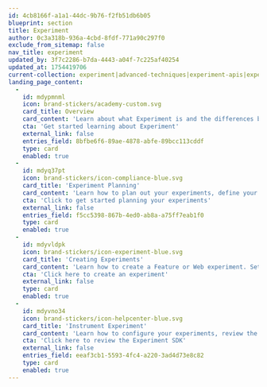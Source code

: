 ```yaml
---
id: 4cb8166f-a1a1-44dc-9b76-f2fb51db6b05
blueprint: section
title: Experiment
author: 0c3a318b-936a-4cbd-8fdf-771a90c297f0
exclude_from_sitemap: false
nav_title: experiment
updated_by: 3f7c2286-b7da-4443-a04f-7c225af40254
updated_at: 1754419706
current-collection: experiment|advanced-techniques|experiment-apis|experiment-results|experiment-sdks|experiment-theory|workflow|experiment_integrations|experiment_troubleshooting|under-the-hood|workflow|web_experiment
landing_page_content:
  -
    id: mdypmnml
    icon: brand-stickers/academy-custom.svg
    card_title: Overview
    card_content: 'Learn about what Experiment is and the differences between Feature Experiment and Web Experiment.'
    cta: 'Get started learning about Experiment'
    external_link: false
    entries_field: 8bfbe6f6-89ae-4878-abfe-89bcc113cddf
    type: card
    enabled: true
  -
    id: mdyq37pt
    icon: brand-stickers/icon-compliance-blue.svg
    card_title: 'Experiment Planning'
    card_content: 'Learn how to plan out your experiments, define your experiment audiences, and understand the analytic methodologies you want to use.'
    cta: 'Click to get started planning your experiments'
    external_link: false
    entries_field: f5cc5398-867b-4ed0-ab8a-a75ff7eab1f0
    type: card
    enabled: true
  -
    id: mdyvldpk
    icon: brand-stickers/icon-experiment-blue.svg
    card_title: 'Creating Experiments'
    card_content: 'Learn how to create a Feature or Web experiment. Set your permissions, notifications, and delivery.'
    cta: 'Click here to create an experiment'
    external_link: false
    type: card
    enabled: true
  -
    id: mdyvno34
    icon: brand-stickers/icon-helpcenter-blue.svg
    card_title: 'Instrument Experiment'
    card_content: 'Learn how to configure your experiments, review the Experiment SDK and API documentation'
    cta: 'Click here to review the Experiment SDK'
    external_link: false
    entries_field: eeaf3cb1-5593-4fc4-a220-3ad4d73e8c82
    type: card
    enabled: true
---
```

